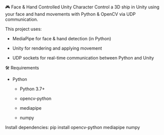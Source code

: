 🎮 Face & Hand Controlled Unity Character
Control a 3D ship in Unity using your face and hand movements with Python & OpenCV via UDP communication.

This project uses:

- MediaPipe for face & hand detection (in Python)

- Unity for rendering and applying movement

- UDP sockets for real-time communication between Python and Unity

🛠 Requirements
- Python
  - Python 3.7+

  - opencv-python

  - mediapipe

  - numpy

Install dependencies: pip install opencv-python mediapipe numpy

